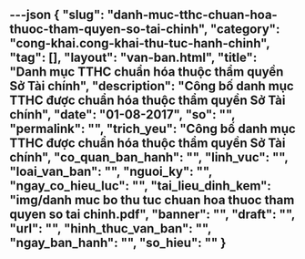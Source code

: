 ---json
{
    "slug": "danh-muc-tthc-chuan-hoa-thuoc-tham-quyen-so-tai-chinh",
    "category": "cong-khai.cong-khai-thu-tuc-hanh-chinh",
    "tag": [],
    "layout": "van-ban.html",
    "title": "Danh mục TTHC chuẩn hóa thuộc thẩm quyền Sở Tài chính",
    "description": "Công bố danh mục TTHC được chuẩn hóa thuộc thẩm quyền Sở Tài chính",
    "date": "01-08-2017",
    "so": "",
    "permalink": "",
    "trich_yeu": "Công bố danh mục TTHC được chuẩn hóa thuộc thẩm quyền Sở Tài chính",
    "co_quan_ban_hanh": "",
    "linh_vuc": "",
    "loai_van_ban": "",
    "nguoi_ky": "",
    "ngay_co_hieu_luc": "",
    "tai_lieu_dinh_kem": "img/danh muc bo thu tuc chuan hoa thuoc tham quyen so tai chinh.pdf",
    "banner": "",
    "draft": "",
    "url": "",
    "hinh_thuc_van_ban": "",
    "ngay_ban_hanh": "",
    "so_hieu": ""
}
---
